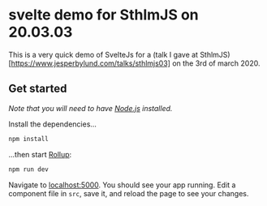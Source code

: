 # svelte demo for SthlmJS on 20.03.03

This is a very quick demo of SvelteJs for a (talk I gave at SthlmJS)[https://www.jesperbylund.com/talks/sthlmjs03] on the 3rd of march 2020.

## Get started

_Note that you will need to have [Node.js](https://nodejs.org) installed._

Install the dependencies...

```bash
npm install
```

...then start [Rollup](https://rollupjs.org):

```bash
npm run dev
```

Navigate to [localhost:5000](http://localhost:5000). You should see your app running. Edit a component file in `src`, save it, and reload the page to see your changes.
